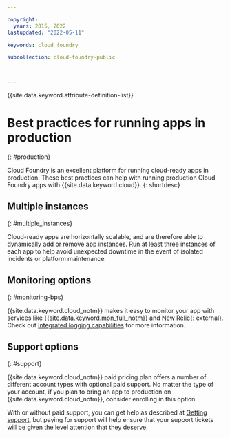 ```yaml
---

copyright:
  years: 2015, 2022
lastupdated: "2022-05-11"

keywords: cloud foundry

subcollection: cloud-foundry-public



---
```



{{site.data.keyword.attribute-definition-list}}

# Best practices for running apps in production
{: #production}



Cloud Foundry is an excellent platform for running cloud-ready apps in production. These best practices can help with running production Cloud Foundry apps with {{site.data.keyword.cloud}}.
{: shortdesc}

## Multiple instances
{: #multiple_instances}

Cloud-ready apps are horizontally scalable, and are therefore able to dynamically add or remove app instances. Run at least three instances of each app to help avoid unexpected downtime in the event of isolated incidents or platform maintenance.

## Monitoring options
{: #monitoring-bps}

{{site.data.keyword.cloud_notm}} makes it easy to monitor your app with services like [{{site.data.keyword.mon_full_notm}}](/docs/Monitoring-with-Sysdig?topic=Monitoring-with-Sysdig-getting-started) and [New Relic](http://newrelic.com/){: external}. Check out [Integrated logging capabilities](/docs/cloud-foundry-public?topic=cloud-foundry-public-monitoring_logging_cloud_foundry_apps) for more information.

## Support options
{: #support}

{{site.data.keyword.cloud_notm}} paid pricing plan offers a number of different account types with optional paid support.  No matter the type of your account, if you plan to bring an app to production on {{site.data.keyword.cloud_notm}}, consider enrolling in this option.

With or without paid support, you can get help as described at [Getting support](/docs/get-support), but paying for support will help  ensure that your support tickets will be given the level attention that they deserve.


